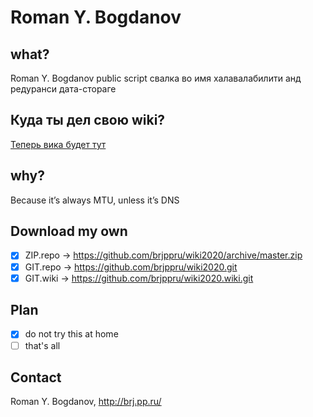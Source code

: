 # Roman Y. Bogdanov

## what?
Roman Y. Bogdanov public script свалка во имя халавалабилити анд редуранси дата-стораге

## Куда ты дел свою wiki?
[Теперь вика будет тут](https://github.com/brjppru/wiki2020/wiki)

## why?
Because it’s always MTU, unless it’s DNS

## Download my own
- [X] ZIP.repo -> https://github.com/brjppru/wiki2020/archive/master.zip
- [X] GIT.repo -> https://github.com/brjppru/wiki2020.git
- [X] GIT.wiki -> https://github.com/brjppru/wiki2020.wiki.git

## Plan
- [X]  do not try this at home
- [ ]  that's all

## Contact
Roman Y. Bogdanov, http://brj.pp.ru/
